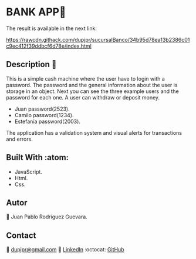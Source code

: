 # BANK APP:rocket:

The result is available in the next link:

https://rawcdn.githack.com/dupjpr/sucursalBanco/34b95d78ea13b2386c01c9ec412f39ddbcf6d78e/index.html

## Description :notebook_with_decorative_cover:

This is a simple cash machine where the user have to login with a password. The password and the general information about the user is storage in an object. Next you can see the three example users and the password for each one. A user can withdraw or deposit money.

* Juan      password(2523).
* Camilo    password(1234).
* Estefanía password(2003).

The application has a validation system and visual alerts for transactions and errors.

## Built With :atom:

* JavaScript.
* Html.
* Css.

## Autor

:man: Juan Pablo Rodríguez Guevara.

## Contact

:email: dupjpr@gmail.com
:briefcase: [LinkedIn](https://www.linkedin.com/in/juanp-rodr%C3%ADguez/)
:octocat: [GitHub](https://github.com/dupjpr) 
